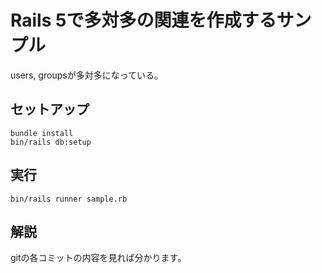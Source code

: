 # Rails 5で多対多の関連を作成するサンプル

users, groupsが多対多になっている。

## セットアップ

```
bundle install
bin/rails db:setup
```

## 実行

```
bin/rails runner sample.rb
```

## 解説

gitの各コミットの内容を見れば分かります。
